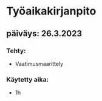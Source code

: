 # Työaikakirjanpito

## päiväys: 26.3.2023
   
### Tehty:
- Vaatimusmaarittely

### Käytetty aika:
- 1h
 
